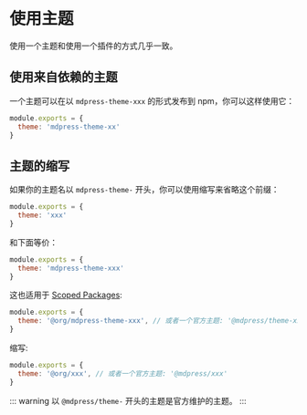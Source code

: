 # 使用主题

使用一个主题和使用一个插件的方式几乎一致。

## 使用来自依赖的主题

一个主题可以在以 `mdpress-theme-xxx` 的形式发布到 npm，你可以这样使用它：

``` js
module.exports = {
  theme: 'mdpress-theme-xx'
}
```

## 主题的缩写

如果你的主题名以 `mdpress-theme-` 开头，你可以使用缩写来省略这个前缀：

``` js
module.exports = {
  theme: 'xxx'
}
```

和下面等价：

``` js
module.exports = {
  theme: 'mdpress-theme-xxx'
}
```

这也适用于 [Scoped Packages](https://docs.npmjs.com/misc/scope):

``` js
module.exports = {
  theme: '@org/mdpress-theme-xxx', // 或者一个官方主题: '@mdpress/theme-xxx'
}
```

缩写:

``` js
module.exports = {
  theme: '@org/xxx', // 或者一个官方主题: '@mdpress/xxx'
}
```

::: warning
以 `@mdpress/theme-` 开头的主题是官方维护的主题。
:::
